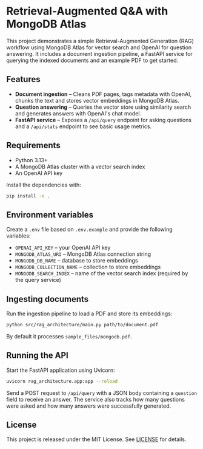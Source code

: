 # Retrieval-Augmented Q&A with MongoDB Atlas

This project demonstrates a simple Retrieval-Augmented Generation (RAG) workflow using MongoDB Atlas for vector search and OpenAI for question answering. It includes a document ingestion pipeline, a FastAPI service for querying the indexed documents and an example PDF to get started.

## Features

- **Document ingestion** – Cleans PDF pages, tags metadata with OpenAI, chunks the text and stores vector embeddings in MongoDB Atlas.
- **Question answering** – Queries the vector store using similarity search and generates answers with OpenAI's chat model.
- **FastAPI service** – Exposes a `/api/query` endpoint for asking questions and a `/api/stats` endpoint to see basic usage metrics.

## Requirements

- Python 3.13+
- A MongoDB Atlas cluster with a vector search index
- An OpenAI API key

Install the dependencies with:

```bash
pip install -e .
```

## Environment variables

Create a `.env` file based on `.env.example` and provide the following variables:

- `OPENAI_API_KEY` – your OpenAI API key
- `MONGODB_ATLAS_URI` – MongoDB Atlas connection string
- `MONGODB_DB_NAME` – database to store embeddings
- `MONGODB_COLLECTION_NAME` – collection to store embeddings
- `MONGODB_SEARCH_INDEX` – name of the vector search index (required by the query service)

## Ingesting documents

Run the ingestion pipeline to load a PDF and store its embeddings:

```bash
python src/rag_architecture/main.py path/to/document.pdf
```

By default it processes `sample_files/mongodb.pdf`.

## Running the API

Start the FastAPI application using Uvicorn:

```bash
uvicorn rag_architecture.app:app --reload
```

Send a POST request to `/api/query` with a JSON body containing a `question` field to receive an answer. The service also tracks how many questions were asked and how many answers were successfully generated.

## License

This project is released under the MIT License. See [LICENSE](LICENSE) for details.
